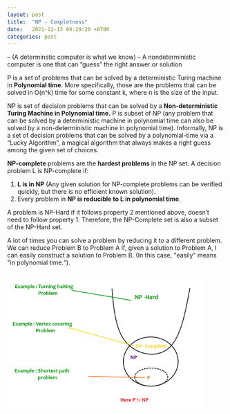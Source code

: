 ```yaml
---
layout: post
title:  "NP - Completness"
date:   2021-12-13 09:29:20 +0700
categories: post
---
```


– (A determinstic computer is what we know)
– A nondeterministic computer is one that can “guess” the right
answer or solution 

P is a set of problems that can be solved by a deterministic Turing machine in **Polynomial time**. More specifically, those are the problems that can be solved in O(n^k) time for some
constant k, where n is the size of the input.

NP is set of decision problems that can be solved by a **Non-deterministic Turing Machine in Polynomial time.** P is subset of NP (any problem that can be solved by a deterministic machine in polynomial time can also be solved by a non-deterministic machine in polynomial time). 
Informally, NP is a set of decision problems that can be solved by a polynomial-time via a “Lucky Algorithm”, a magical algorithm that always makes a right guess among the given set of choices.


**NP-complete** problems are the **hardest problems** in the NP set.  A decision problem L is NP-complete if: 
1) **L is in NP** (Any given solution for NP-complete problems can be verified quickly, but there is no efficient known solution). 
2) Every problem in **NP is reducible to L in polynomial time**.

A problem is NP-Hard if it follows property 2 mentioned above, doesn’t need to follow property 1. Therefore, the NP-Complete set is also a subset of the NP-Hard set. 

A lot of times you can solve a problem by reducing it to a different problem. We can reduce Problem B to Problem A if, given a solution to Problem A, I can easily
construct a solution to Problem B. (In this case, "easily" means "in polynomial time.“).

&nbsp;&nbsp;&nbsp;&nbsp;&nbsp;&nbsp;&nbsp;&nbsp;&nbsp;&nbsp;&nbsp;&nbsp;&nbsp;&nbsp;&nbsp;&nbsp;&nbsp;&nbsp; 
&nbsp;&nbsp;&nbsp;&nbsp;&nbsp;&nbsp;&nbsp;&nbsp;&nbsp;&nbsp;&nbsp;&nbsp;&nbsp;&nbsp;&nbsp;&nbsp;&nbsp;&nbsp; 
&nbsp;&nbsp;&nbsp;&nbsp;&nbsp;&nbsp;&nbsp;&nbsp;&nbsp;&nbsp;&nbsp;&nbsp;&nbsp;&nbsp;&nbsp;&nbsp;&nbsp;&nbsp; 
![reccurence](../../assets/posts_images/np_0.png)


